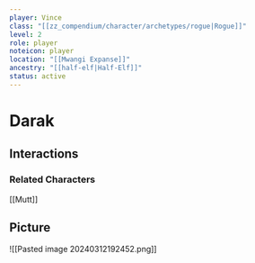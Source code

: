 ```yaml
---
player: Vince
class: "[[zz_compendium/character/archetypes/rogue|Rogue]]"
level: 2
role: player
noteicon: player
location: "[[Mwangi Expanse]]"
ancestry: "[[half-elf|Half-Elf]]"
status: active
---
```

# Darak

## Interactions


### Related Characters
[[Mutt]]

## Picture
![[Pasted image 20240312192452.png]]
